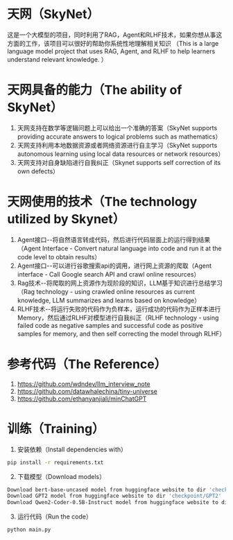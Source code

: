 # 天网（SkyNet）
这是一个大模型的项目，同时利用了RAG，Agent和RLHF技术，如果你想从事这方面的工作，该项目可以很好的帮助你系统性地理解相关知识
（This is a large language model project that uses RAG, Agent, and RLHF to help learners understand relevant knowledge. ）

# 天网具备的能力（The ability of SkyNet）

1. 天网支持在数学等逻辑问题上可以给出一个准确的答案（SkyNet supports providing accurate answers to logical problems such as mathematics）
2. 天网支持利用本地数据资源或者网络资源进行自主学习（SkyNet supports autonomous learning using local data resources or network resources）
3. 天网支持对自身缺陷进行自我纠正（Skynet supports self correction of its own defects）

# 天网使用的技术（The technology utilized by Skynet）

1. Agent接口--将自然语言转成代码，然后进行代码层面上的运行得到结果（Agent Interface - Convert natural language into code and run it at the code level to obtain results）
2. Agent接口--可以进行谷歌搜索api的调用，进行网上资源的爬取（Agent interface - Call Google search API and crawl online resources）
3. Rag技术--将爬取的网上资源作为现阶段的知识，LLM基于知识进行总结学习（Rag technology - using crawled online resources as current knowledge, LLM summarizes and learns based on knowledge）
4. RLHF技术--将运行失败的代码作为负样本，运行成功的代码作为正样本进行Memory，然后通过RLHF对模型进行自我纠正（RLHF technology - using failed code as negative samples and successful code as positive samples for memory, and then self correcting the model through RLHF）

# 参考代码（The Reference）
1. https://github.com/wdndev/llm_interview_note
2. https://github.com/datawhalechina/tiny-universe 
3. https://github.com/ethanyanjiali/minChatGPT

# 训练（Training）
1. 安装依赖（Install dependencies with）
```bash
pip install -r requirements.txt
```
2. 下载模型（Download models）
```bash
Download bert-base-uncased model from huggingface website to dir 'checkpoint/Embeddings-bert-base-uncased'
Download GPT2 model from huggingface website to dir 'checkpoint/GPT2'
Download Qwen2-Coder-0.5B-Instruct model from huggingface website to dir 'checkpoint/Qwen2-Coder-0.5B-Instruct'
```
3. 运行代码（Run the code）
```bash
python main.py
```